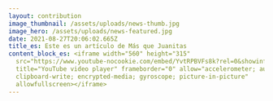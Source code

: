 ```yaml
---
layout: contribution
image_thumbnail: /assets/uploads/news-thumb.jpg
image_hero: /assets/uploads/news-featured.jpg
date: 2021-08-27T20:06:02.665Z
title_es: Este es un artículo de Más que Juanitas
content_block_es: <iframe width="560" height="315"
  src="https://www.youtube-nocookie.com/embed/YvtRPBVFs8k?rel=0&showinfo=0&autohide=1"
  title="YouTube video player" frameborder="0" allow="accelerometer; autoplay;
  clipboard-write; encrypted-media; gyroscope; picture-in-picture"
  allowfullscreen></iframe>
---
```


